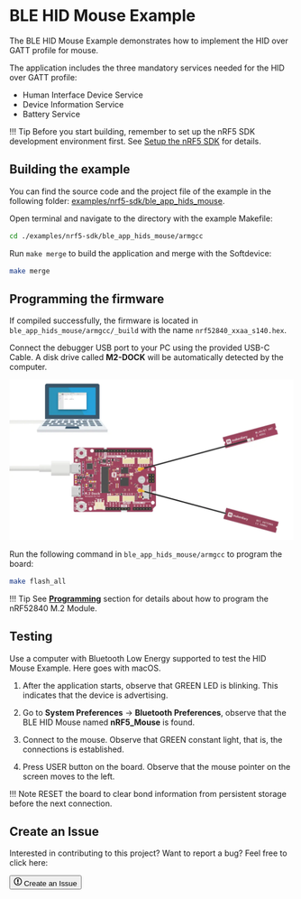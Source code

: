 # BLE HID Mouse Example

The BLE HID Mouse Example demonstrates how to implement the HID over GATT profile for mouse.

The application includes the three mandatory services needed for the HID over GATT profile:

* Human Interface Device Service
* Device Information Service
* Battery Service

!!! Tip
	Before you start building, remember to set up the nRF5 SDK development environment first. See [Setup the nRF5 SDK](../setup.md) for details.

## Building the example

You can find the source code and the project file of the example in the following folder: [examples/nrf5-sdk/ble_app_hids_mouse](https://github.com/makerdiary/nrf52840-m2-devkit/tree/master/examples/nrf5-sdk/ble_app_hids_mouse).

Open terminal and navigate to the directory with the example Makefile:

``` sh
cd ./examples/nrf5-sdk/ble_app_hids_mouse/armgcc
```

Run `make merge` to build the application and merge with the Softdevice:

``` sh
make merge
```

## Programming the firmware

If compiled successfully, the firmware is located in `ble_app_hids_mouse/armgcc/_build` with the name `nrf52840_xxaa_s140.hex`.

Connect the debugger USB port to your PC using the provided USB-C Cable. A disk drive called **M2-DOCK** will be automatically detected by the computer.

![](../../assets/images/programming-firmware.webp)

Run the following command in `ble_app_hids_mouse/armgcc` to program the board:

``` sh
make flash_all
```

!!! Tip
	See **[Programming](../../programming.md)** section for details about how to program the nRF52840 M.2 Module.

## Testing

Use a computer with Bluetooth Low Energy supported to test the HID Mouse Example. Here goes with macOS.

1. After the application starts, observe that GREEN LED is blinking. This indicates that the device is advertising.

2. Go to **System Preferences** -> **Bluetooth Preferences**, observe that the BLE HID Mouse named **nRF5_Mouse** is found.

3. Connect to the mouse. Observe that GREEN constant light, that is, the connections is established.

4. Press USER button on the board. Observe that the mouse pointer on the screen moves to the left.


!!! Note
	RESET the board to clear bond information from persistent storage before the next connection.

## Create an Issue

Interested in contributing to this project? Want to report a bug? Feel free to click here:

<a href="https://github.com/makerdiary/nrf52840-m2-devkit/issues/new?title=nRF5%20SDK-BLE%20HIDS%20Mouse:%20%3Ctitle%3E"><button class="md-tile md-tile--primary"><svg xmlns="http://www.w3.org/2000/svg" viewBox="0 0 14 16" width="14" height="16"><path fill-rule="evenodd" d="M7 2.3c3.14 0 5.7 2.56 5.7 5.7s-2.56 5.7-5.7 5.7A5.71 5.71 0 011.3 8c0-3.14 2.56-5.7 5.7-5.7zM7 1C3.14 1 0 4.14 0 8s3.14 7 7 7 7-3.14 7-7-3.14-7-7-7zm1 3H6v5h2V4zm0 6H6v2h2v-2z"></path></svg> Create an Issue</button></a>
